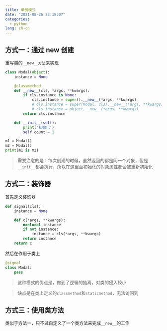 ```yaml
---
title: 单例模式
date: "2021-08-26 23:18:07"
categories:
  - python
lang: zh-cn
---
```


## 方式一：通过 new 创建

重写类的`__new__方法`来实现

```python
class Modal(object):
    instance = None

    @classmethod
    def __new__(cls, *args, **kwargs):
        if cls.instance is None:
            cls.instance = super().__new__(*args, **kwargs)
            # cls.instance = super(Modal, cls).__new__(*args, **kwargs)
            # cls.instance = object.__new__(*args, **kwargs)
        return cls.instance

    def __init__(self):
        print('初始化')
        self.count = 1

m1 = Modal()
m2 = Modal()
print(m1 is m2)
```

> 需要注意的是：每次创建的时候，虽然返回的都是同一个对象，但是`__init__`都会执行，所以在这里面初始化的对象属性都会被重新初始化

<!-- more -->

## 方式二：装饰器

首先定义装饰器

```python
def signal(cls):
    instance = None

    def c(*args, **kwargs):
        nonlocal instance
        if not instance:
            instance = cls(*args, **kwargs)
        return instance
    return c
```

然后在作用于类上

```python
@signal
class Modal:
    pass
```

> 这种模式的优点是，做到了逻辑的抽离，对类的侵入较小

> 缺点是在类上定义的`classmethod`和`staticmethod`，无法访问到

## 方式三：使用类方法

类似于方法一，只不过自定义了一个类方法来完成`__new__`的工作

